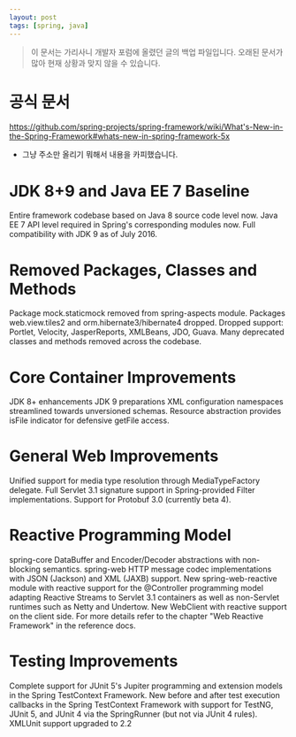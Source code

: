 ```yaml
---
layout: post
tags: [spring, java]
---
```


> 이 문서는 가리사니 개발자 포럼에 올렸던 글의 백업 파일입니다.
오래된 문서가 많아 현재 상황과 맞지 않을 수 있습니다.


# 공식 문서
https://github.com/spring-projects/spring-framework/wiki/What's-New-in-the-Spring-Framework#whats-new-in-spring-framework-5x
- 그냥 주소만 올리기 뭐해서 내용을 카피했습니다.


# JDK 8+9 and Java EE 7 Baseline
Entire framework codebase based on Java 8 source code level now.
Java EE 7 API level required in Spring's corresponding modules now.
Full compatibility with JDK 9 as of July 2016.


# Removed Packages, Classes and Methods
Package mock.staticmock removed from spring-aspects module.
Packages web.view.tiles2 and orm.hibernate3/hibernate4 dropped.
Dropped support: Portlet, Velocity, JasperReports, XMLBeans, JDO, Guava.
Many deprecated classes and methods removed across the codebase.


# Core Container Improvements
JDK 8+ enhancements
JDK 9 preparations
XML configuration namespaces streamlined towards unversioned schemas.
Resource abstraction provides isFile indicator for defensive getFile access.


# General Web Improvements
Unified support for media type resolution through MediaTypeFactory delegate.
Full Servlet 3.1 signature support in Spring-provided Filter implementations.
Support for Protobuf 3.0 (currently beta 4).


# Reactive Programming Model
spring-core DataBuffer and Encoder/Decoder abstractions with non-blocking semantics.
spring-web HTTP message codec implementations with JSON (Jackson) and XML (JAXB) support.
New spring-web-reactive module with reactive support for the @Controller programming model adapting Reactive Streams to Servlet 3.1 containers as well as non-Servlet runtimes such as Netty and Undertow.
New WebClient with reactive support on the client side.
For more details refer to the chapter "Web Reactive Framework" in the reference docs.


# Testing Improvements
Complete support for JUnit 5's Jupiter programming and extension models in the Spring TestContext Framework.
New before and after test execution callbacks in the Spring TestContext Framework with support for TestNG, JUnit 5, and JUnit 4 via the SpringRunner (but not via JUnit 4 rules).
XMLUnit support upgraded to 2.2